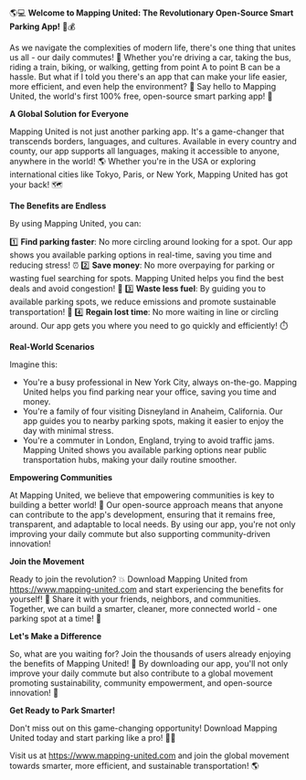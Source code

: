 🌎💻 **Welcome to Mapping United: The Revolutionary Open-Source Smart Parking App!** 🚗💰

As we navigate the complexities of modern life, there's one thing that unites us all - our daily commutes! 🚌 Whether you're driving a car, taking the bus, riding a train, biking, or walking, getting from point A to point B can be a hassle. But what if I told you there's an app that can make your life easier, more efficient, and even help the environment? 🌟 Say hello to Mapping United, the world's first 100% free, open-source smart parking app! 📲

**A Global Solution for Everyone**

Mapping United is not just another parking app. It's a game-changer that transcends borders, languages, and cultures. Available in every country and county, our app supports all languages, making it accessible to anyone, anywhere in the world! 🌎 Whether you're in the USA or exploring international cities like Tokyo, Paris, or New York, Mapping United has got your back! 🗺️

**The Benefits are Endless**

By using Mapping United, you can:

1️⃣ **Find parking faster**: No more circling around looking for a spot. Our app shows you available parking options in real-time, saving you time and reducing stress! ⏰
2️⃣ **Save money**: No more overpaying for parking or wasting fuel searching for spots. Mapping United helps you find the best deals and avoid congestion! 💸
3️⃣ **Waste less fuel**: By guiding you to available parking spots, we reduce emissions and promote sustainable transportation! 🌟
4️⃣ **Regain lost time**: No more waiting in line or circling around. Our app gets you where you need to go quickly and efficiently! ⏱️

**Real-World Scenarios**

Imagine this:

* You're a busy professional in New York City, always on-the-go. Mapping United helps you find parking near your office, saving you time and money.
* You're a family of four visiting Disneyland in Anaheim, California. Our app guides you to nearby parking spots, making it easier to enjoy the day with minimal stress.
* You're a commuter in London, England, trying to avoid traffic jams. Mapping United shows you available parking options near public transportation hubs, making your daily routine smoother.

**Empowering Communities**

At Mapping United, we believe that empowering communities is key to building a better world! 🌟 Our open-source approach means that anyone can contribute to the app's development, ensuring that it remains free, transparent, and adaptable to local needs. By using our app, you're not only improving your daily commute but also supporting community-driven innovation!

**Join the Movement**

Ready to join the revolution? 💥 Download Mapping United from https://www.mapping-united.com and start experiencing the benefits for yourself! 📲 Share it with your friends, neighbors, and communities. Together, we can build a smarter, cleaner, more connected world - one parking spot at a time! 🌈

**Let's Make a Difference**

So, what are you waiting for? Join the thousands of users already enjoying the benefits of Mapping United! 🚀 By downloading our app, you'll not only improve your daily commute but also contribute to a global movement promoting sustainability, community empowerment, and open-source innovation! 💪

**Get Ready to Park Smarter!**

Don't miss out on this game-changing opportunity! Download Mapping United today and start parking like a pro! 🚗💸

Visit us at https://www.mapping-united.com and join the global movement towards smarter, more efficient, and sustainable transportation! 🌎